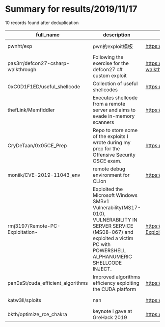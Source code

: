 
# Summary for results/2019/11/17
    
10 records found after deduplication

| full_name | description | html_url | matched_list | matched_count | pushed_at | size | stargazers_count | language | forks_count |
|------------------------------------|------------------------------------------------------------------------------------------------------------------------------------------------------------------------------------|-------------------------------------------------------|--------------------------|-----------------|---------------------------|--------|--------------------|------------|---------------|
| pwnht/exp | pwn的exploit模板 | https://github.com/pwnht/exp | ['exploit'] | 1 | 2019-11-17 10:00:06+00:00 | 2 | 0 | Python | 0 |
| pas3rr/defcon27-csharp-walkthrough | Following the exercise for the defcon27 c# custom exploit | https://github.com/pas3rr/defcon27-csharp-walkthrough | ['exploit'] | 1 | 2019-11-17 15:49:14+00:00 | 52 | 0 | C# | 0 |
| 0xC0D1F1ED/useful_shellcode | Collection of useful shellcodes | https://github.com/0xC0D1F1ED/useful_shellcode | ['shellcode'] | 1 | 2019-11-17 06:28:54+00:00 | 77 | 1 | | 2 |
| thefLink/Memfiddler | Executes shellcode from a remote server and aims to evade in-memory scanners | https://github.com/thefLink/Memfiddler | ['shellcode'] | 1 | 2019-11-17 04:19:44+00:00 | 5 | 1 | C++ | 1 |
| CryDeTaan/0x05CE_Prep | Repo to store some of the exploits I wrote during my prep for the Offensive Security OSCE exam. | https://github.com/CryDeTaan/0x05CE_Prep | ['exploit'] | 1 | 2019-11-17 15:37:44+00:00 | 10 | 0 | Python | 0 |
| moniik/CVE-2019-11043_env | remote debug environment for CLion | https://github.com/moniik/CVE-2019-11043_env | ['cve-2'] | 1 | 2019-11-17 05:19:03+00:00 | 2 | 1 | Dockerfile | 1 |
| rmj3197/Remote-PC-Exploitation- | Exploited the Microsoft Windows SMBv1 Vulnerability(MS17-010), VULNERABILITY IN SERVER SERVICE (MS08-067) and exploited a victim PC with POWERSHELL ALPHANUMERIC SHELLCODE INJECT. | https://github.com/rmj3197/Remote-PC-Exploitation- | ['exploit', 'shellcode'] | 2 | 2019-11-17 11:11:18+00:00 | 815 | 0 | | 0 |
| pan0sSt/cuda_efficient_algorithms | Improved algorithms efficiency exploiting the CUDA platform | https://github.com/pan0sSt/cuda_efficient_algorithms | ['exploit'] | 1 | 2019-11-17 13:28:25+00:00 | 315 | 3 | Cuda | 1 |
| katw3ll/sploits | nan | https://github.com/katw3ll/sploits | ['sploit'] | 1 | 2019-11-17 15:24:14+00:00 | 1 | 0 | Python | 0 |
| bkth/optimize_rce_chakra | keynote I gave at GreHack 2019 | https://github.com/bkth/optimize_rce_chakra | ['rce'] | 1 | 2019-11-17 23:19:38+00:00 | 204 | 21 | nan | 2 |
